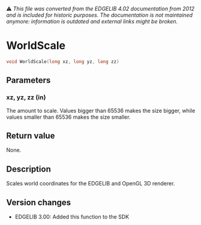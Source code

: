 :warning: _This file was converted from the EDGELIB 4.02 documentation from 2012 and is included for historic purposes. The documentation is not maintained anymore: information is outdated and external links might be broken._

# WorldScale


```c++
void WorldScale(long xz, long yz, long zz)
```

## Parameters
### xz, yz, zz (in)
The amount to scale. Values bigger than 65536 makes the size bigger, while values smaller than 65536 makes the size smaller.

## Return value
None.

## Description
Scales world coordinates for the EDGELIB and OpenGL 3D renderer.

## Version changes
- EDGELIB 3.00: Added this function to the SDK

